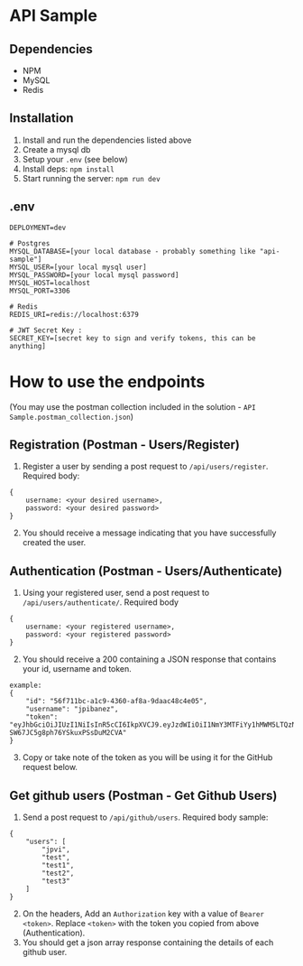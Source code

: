 # API Sample

## Dependencies

- NPM
- MySQL
- Redis

## Installation

1. Install and run the dependencies listed above
2. Create a mysql db
3. Setup your `.env` (see below)
4. Install deps: `npm install`
5. Start running the server: `npm run dev`

## .env

```
DEPLOYMENT=dev

# Postgres
MYSQL_DATABASE=[your local database - probably something like "api-sample"]
MYSQL_USER=[your local mysql user]
MYSQL_PASSWORD=[your local mysql password]
MYSQL_HOST=localhost
MYSQL_PORT=3306

# Redis
REDIS_URI=redis://localhost:6379

# JWT Secret Key :
SECRET_KEY=[secret key to sign and verify tokens, this can be anything]
```


# How to use the endpoints

(You may use the postman collection included in the solution - `API Sample.postman_collection.json`)

## Registration (Postman - Users/Register)

1. Register a user by sending a post request to `/api/users/register`. Required body:

```
{
    username: <your desired username>,
    password: <your desired password>
}
```

2. You should receive a message indicating that you have successfully created the user.

## Authentication (Postman - Users/Authenticate)

1. Using your registered user, send a post request to `/api/users/authenticate/`. Required body

```
{
    username: <your registered username>,
    password: <your registered password>
}
```

2. You should receive a 200 containing a JSON response that contains your id, username and token.

```
example:
{
    "id": "56f711bc-a1c9-4360-af8a-9daac48c4e05",
    "username": "jpibanez",
    "token": "eyJhbGciOiJIUzI1NiIsInR5cCI6IkpXVCJ9.eyJzdWIiOiI1NmY3MTFiYy1hMWM5LTQzNjAtYWY4YS05ZGFhYzQ4YzRlMDUiLCJpYXQiOjE2NDYyMDkxMDUsImV4cCI6MTY0NjI5NTUwNX0.Qk6rs4U6VnvJiS-SW67JC5g8ph76YSkuxPSsDuM2CVA"
}
```

3. Copy or take note of the token as you will be using it for the GitHub request below.

## Get github users (Postman - Get Github Users)

1. Send a post request to `/api/github/users`. Required body sample:

```
{
    "users": [
        "jpvi",
        "test",
        "test1",
        "test2",
        "test3"
    ]
}
```

2. On the headers, Add an `Authorization` key with a value of `Bearer <token>`. Replace `<token>` with  the token you copied from above (Authentication).
3. You should get a json array response containing the details of each github user.
